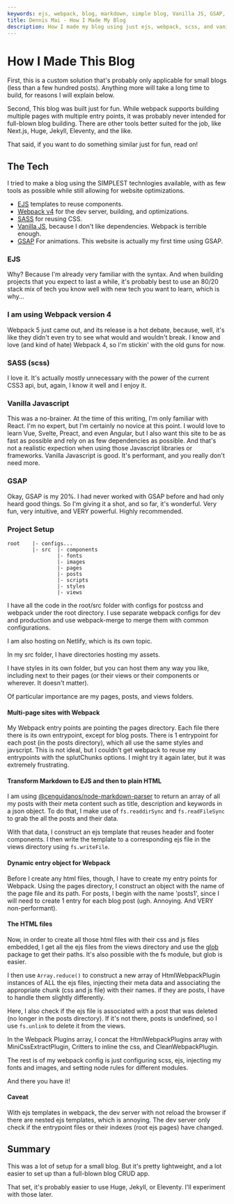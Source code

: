 ```yaml
---
keywords: ejs, webpack, blog, markdown, simple blog, Vanilla JS, GSAP, Lean Web, JAM Stack
title: Dennis Mai - How I Made My Blog
description: How I made my blog using just ejs, webpack, scss, and vanilla JS. (And GSAP for animations. It's unnecessary -- but fun)
---
```


# How I Made This Blog

First, this is a custom solution that's probably only applicable for small blogs (less than a few hundred posts). Anything more will take a long time to build, for reasons I will explain below.

Second, This blog was built just for fun. While webpack supports building multiple pages with multiple entry points, it was probably never intended for full-blown blog building. There are other tools better suited for the job, like Next.js, Huge, Jekyll, Eleventy, and the like.

That said, if you want to do something similar just for fun, read on!

## The Tech

I tried to make a blog using the SIMPLEST technlogies available, with as few tools as possible while still allowing for website optimizations.

- [EJS](https://ejs.co/) templates to reuse components.
- [Webpack v4](https://webpack.js.org/) for the dev server, building, and optimizations.
- [SASS](https://sass-lang.com/documentation/syntax) for reusing CSS.
- [Vanilla JS](https://vanillajstoolkit.com/), because I don't like dependencies. Webpack is terrible enough.
- [GSAP](https://greensock.com/docs/) For animations. This website is actually my first time using GSAP.

### EJS

Why? Because I'm already very familiar with the syntax. And when building projects that you expect to last a while, it's probably best to use an 80/20 stack mix of tech you know well with new tech you want to learn, which is why...

### I am using Webpack version 4

Webpack 5 just came out, and its release is a hot debate, because, well, it's like they didn't even try to see what would and wouldn't break. I know and love (and kind of hate) Webpack 4, so I'm stickin' with the old guns for now.

### SASS (scss)

I love it. It's actually mostly unnecessary with the power of the current CSS3 api, but, again, I know it well and I enjoy it.

### Vanilla Javascript

This was a no-brainer. At the time of this writing, I'm only familiar with React. I'm no expert, but I'm certainly no novice at this point. I would love to learn Vue, Svelte, Preact, and even Angular, but I also want this site to be as fast as possible and rely on as few dependencies as possible. And that's not a realistic expection when using those Javascript libraries or frameworks. Vanilla Javascript is good. It's performant, and you really don't need more.

### GSAP

Okay, GSAP is my 20%. I had never worked with GSAP before and had only heard good things. So I'm giving it a shot, and so far, it's wonderful. Very fun, very intuitive, and VERY powerful. Highly recommended.

### Project Setup


```
root    |- configs...
        |- src  |- components
                |- fonts
                |- images
                |- pages
                |- posts
                |- scripts
                |- styles
                |- views
```
I have all the code in the root/src folder with configs for postcss and webpack under the root directory. I use separate webpack configs for dev and production and use webpack-merge to merge them with common configurations.

I am also hosting on Netlify, which is its own topic.

In my src folder, I have directories hosting my assets.

I have styles in its own folder, but you can host them any way you like, including next to their pages (or their views or their components or wherever. It doesn't matter).

Of particular importance are my pages, posts, and views folders.

#### Multi-page sites with Webpack

My Webpack entry points are pointing the pages directory. Each file there there is its own entrypoint, except for blog posts. There is 1 entrypoint for each post (in the posts directory), which all use the same styles and javscript. This is not ideal, but I couldn't get webpack to reuse my entrypoints with the splutChunks options. I might try it again later, but it was extremely frustrating.

#### Transform Markdown to EJS and then to plain HTML

I am using [@cenguidanos/node-markdown-parser](https://github.com/cenguidanos/node-markdown-parser) to return an array of all my posts with their meta content such as title, description and keywords in a json object. To do that, I make use of ```fs.readdirSync``` and ```fs.readFileSync``` to grab the all the posts and their data.

With that data, I construct an ejs template that reuses header and footer components. I then write the template to a corresponding ejs file in the views directory using ```fs.writeFile```.

#### Dynamic entry object for Webpack

Before I create any html files, though, I have to create my entry points for Webpack. Using the pages directory, I construct an object with the name of the page file and its path. For posts, I begin with the name 'posts1', since I will need to create 1 entry for each blog post (ugh. Annoying. And VERY non-performant).

#### The HTML files

Now, in order to create all those html files with their css and js files embedded, I get all the ejs files from the views directory and use the [glob](https://www.npmjs.com/package/glob) package to get their paths. It's also possible with the fs module, but glob is easier.

I then use ```Array.reduce()``` to construct a new array of HtmlWebpackPlugin instances of ALL the ejs files, injecting their meta data and associating the appropriate chunk (css and js file) with their names. if they are posts, I have to handle them slightly differently.

Here, I also check if the ejs file is associated with a post that was deleted (no longer in the posts directory). If it's not there, posts is undefined, so I use ```fs.unlink``` to delete it from the views.

In the Webpack Plugins array, I concat the HtmlWebpackPlugins array with MiniCssExtractPlugin, Critters to inline the css, and CleanWebpackPlugin.

The rest is of my webpack config is just configuring scss, ejs, injecting my fonts and images, and setting node rules for different modules.

And there you have it!

#### Caveat

With ejs templates in webpack, the dev server with not reload the browser if there are nested ejs templates, which is annoying. The dev server only check if the entrypoint files or their indexes (root ejs pages) have changed.

## Summary

This was a lot of setup for a small blog. But it's pretty lightweight, and a lot easier to set up than a full-blown blog CRUD app.

That set, it's probably easier to use Huge, Jekyll, or Eleventy. I'll experiment with those later.

